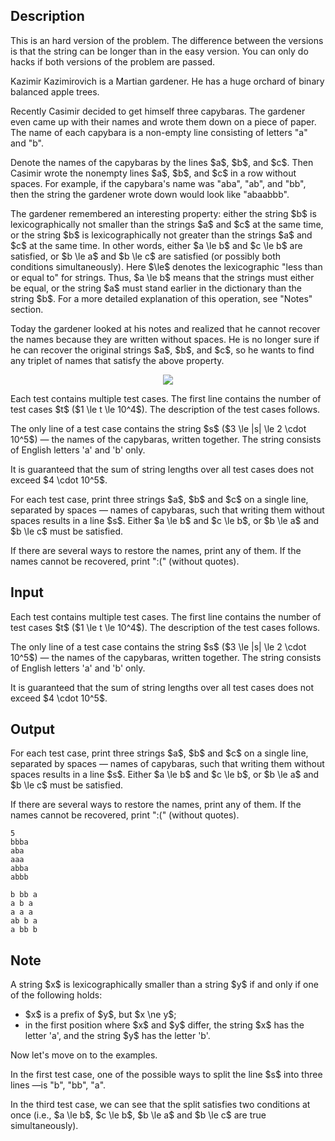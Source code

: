 ## Description

<div><p><span class="tex-font-style-bf">This is an hard version of the problem. The difference between the versions is that the string can be longer than in the easy version. You can only do hacks if both versions of the problem are passed.</span></p><p>Kazimir Kazimirovich is a Martian gardener. He has a huge orchard of binary balanced apple trees.</p><p>Recently Casimir decided to get himself three capybaras. The gardener even came up with their names and wrote them down on a piece of paper. The name of each capybara is a non-empty line consisting of letters "<span class="tex-font-style-tt">a</span>" and "<span class="tex-font-style-tt">b</span>".</p><p>Denote the names of the capybaras by the lines $a$, $b$, and $c$. Then Casimir wrote the nonempty lines $a$, $b$, and $c$ in a row without spaces. For example, if the capybara's name was "<span class="tex-font-style-tt">aba</span>", "<span class="tex-font-style-tt">ab</span>", and "<span class="tex-font-style-tt">bb</span>", then the string the gardener wrote down would look like "<span class="tex-font-style-tt">abaabbb</span>".</p><p>The gardener remembered an interesting property: either the string $b$ is lexicographically not smaller than the strings $a$ and $c$ at the same time, or the string $b$ is lexicographically not greater than the strings $a$ and $c$ at the same time. In other words, either $a \le b$ and $c \le b$ are satisfied, or $b \le a$ and $b \le c$ are satisfied (or possibly both conditions simultaneously). Here $\le$ denotes the lexicographic "less than or equal to" for strings. Thus, $a \le b$ means that the strings must either be equal, or the string $a$ must stand earlier in the dictionary than the string $b$. For a more detailed explanation of this operation, see "Notes" section.</p><p>Today the gardener looked at his notes and realized that he cannot recover the names because they are written without spaces. He is no longer sure if he can recover the original strings $a$, $b$, and $c$, so he wants to find any triplet of names that satisfy the above property.</p><center> <img class="tex-graphics" src="file://434reTpx.png" style="max-width: 100.0%;max-height: 100.0%;"> </center></div><div class="input-specification"><p>Each test contains multiple test cases. The first line contains the number of test cases $t$ ($1 \le t \le 10^4$). The description of the test cases follows.</p><p>The only line of a test case contains the string $s$ ($3 \le |s| \le 2 \cdot 10^5$)&nbsp;— the names of the capybaras, written together. The string consists of English letters '<span class="tex-font-style-tt">a</span>' and '<span class="tex-font-style-tt">b</span>' only.</p><p>It is guaranteed that the sum of string lengths over all test cases does not exceed $4 \cdot 10^5$.</p></div><div class="output-specification"><p>For each test case, print three strings $a$, $b$ and $c$ on a single line, separated by spaces&nbsp;— names of capybaras, such that writing them without spaces results in a line $s$. Either $a \le b$ and $c \le b$, or $b \le a$ and $b \le c$ must be satisfied.</p><p>If there are several ways to restore the names, print any of them. If the names cannot be recovered, print "<span class="tex-font-style-tt">:(</span>" (without quotes).</p></div>

## Input

<p>Each test contains multiple test cases. The first line contains the number of test cases $t$ ($1 \le t \le 10^4$). The description of the test cases follows.</p><p>The only line of a test case contains the string $s$ ($3 \le |s| \le 2 \cdot 10^5$)&nbsp;— the names of the capybaras, written together. The string consists of English letters '<span class="tex-font-style-tt">a</span>' and '<span class="tex-font-style-tt">b</span>' only.</p><p>It is guaranteed that the sum of string lengths over all test cases does not exceed $4 \cdot 10^5$.</p>

## Output

<p>For each test case, print three strings $a$, $b$ and $c$ on a single line, separated by spaces&nbsp;— names of capybaras, such that writing them without spaces results in a line $s$. Either $a \le b$ and $c \le b$, or $b \le a$ and $b \le c$ must be satisfied.</p><p>If there are several ways to restore the names, print any of them. If the names cannot be recovered, print "<span class="tex-font-style-tt">:(</span>" (without quotes).</p>





```input1|2,4,6
5
bbba
aba
aaa
abba
abbb
```




```output1
b bb a
a b a
a a a
ab b a
a bb b
```



## Note

<p>A string $x$ is lexicographically smaller than a string $y$ if and only if one of the following holds: </p><ul> <li> $x$ is a prefix of $y$, but $x \ne y$; </li><li> in the first position where $x$ and $y$ differ, the string $x$ has the letter '<span class="tex-font-style-tt">a</span>', and the string $y$ has the letter '<span class="tex-font-style-tt">b</span>'. </li></ul><p>Now let's move on to the examples.</p><p>In the first test case, one of the possible ways to split the line $s$ into three lines&nbsp;—is "<span class="tex-font-style-tt">b</span>", "<span class="tex-font-style-tt">bb</span>", "<span class="tex-font-style-tt">a</span>".</p><p>In the third test case, we can see that the split satisfies two conditions at once (i.e., $a \le b$, $c \le b$, $b \le a$ and $b \le c$ are true simultaneously).</p>
